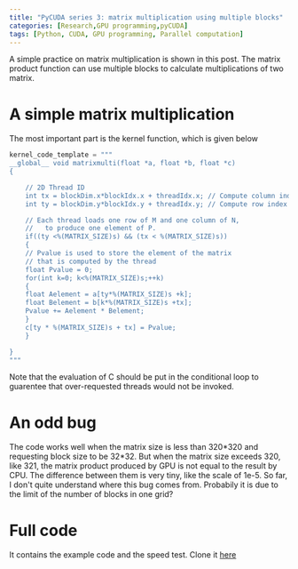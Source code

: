 ```yaml
---
title: "PyCUDA series 3: matrix multiplication using multiple blocks"
categories: [Research,GPU programming,pyCUDA]
tags: [Python, CUDA, GPU programming, Parallel computation]
---
```


A simple practice on matrix multiplication is shown in this post. The matrix product function can use multiple blocks to calculate multiplications of two matrix. 

<!--more-->
 
# A simple matrix multiplication

The most important part is the kernel function, which is given below

```Python
kernel_code_template = """
__global__ void matrixmulti(float *a, float *b, float *c)
{

    // 2D Thread ID 
    int tx = blockDim.x*blockIdx.x + threadIdx.x; // Compute column index
    int ty = blockDim.y*blockIdx.y + threadIdx.y; // Compute row index

    // Each thread loads one row of M and one column of N, 
    //   to produce one element of P.
    if((ty <%(MATRIX_SIZE)s) && (tx < %(MATRIX_SIZE)s))
    {
    // Pvalue is used to store the element of the matrix
    // that is computed by the thread
    float Pvalue = 0;
    for(int k=0; k<%(MATRIX_SIZE)s;++k)
    {
    float Aelement = a[ty*%(MATRIX_SIZE)s +k];
    float Belement = b[k*%(MATRIX_SIZE)s +tx];
    Pvalue += Aelement * Belement;
    }
    c[ty * %(MATRIX_SIZE)s + tx] = Pvalue;
    }

}
"""

```

Note that the evaluation of C should be put in the conditional loop to guarentee that over-requested threads would not be invoked. 


# An odd bug

The code works well when the matrix size is less than 320\*320 and requesting block size to be 32\*32. But when the matrix size exceeds 320, like 321, the matrix product produced by GPU is not equal to the result by CPU. The difference between them is very tiny, like the scale of 1e-5. So far, I don't quite understand where this bug comes from. Probabily it is due to the limit of the number of blocks in one grid? 



# Full code
It contains the example code and the speed test. Clone it [here](https://github.com/xl0418/GPU_Python/blob/master/gpu_matrixmultiplication.py)
